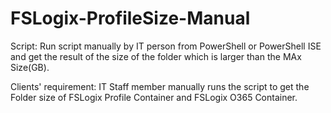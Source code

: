 # FSLogix-ProfileSize-Manual

Script: Run script manually by IT person from PowerShell or PowerShell ISE and get the result of the size of the folder which is larger than the MAx Size(GB).

Clients' requirement: IT Staff member manually runs the script to get the Folder size of FSLogix Profile Container and FSLogix O365 Container.  
